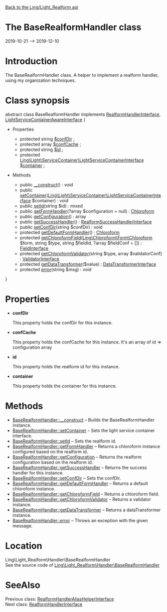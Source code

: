 [Back to the Ling/Light_Realform api](https://github.com/lingtalfi/Light_Realform/blob/master/doc/api/Ling/Light_Realform.md)



The BaseRealformHandler class
================
2019-10-21 --> 2019-12-10






Introduction
============

The BaseRealformHandler class.
A helper to implement a realform handler, using my organization techniques.



Class synopsis
==============


abstract class <span class="pl-k">BaseRealformHandler</span> implements [RealformHandlerInterface](https://github.com/lingtalfi/Light_Realform/blob/master/doc/api/Ling/Light_Realform/Handler/RealformHandlerInterface.md), [LightServiceContainerAwareInterface](https://github.com/lingtalfi/Light/blob/master/doc/api/Ling/Light/ServiceContainer/LightServiceContainerAwareInterface.md) {

- Properties
    - protected string [$confDir](#property-confDir) ;
    - protected array [$confCache](#property-confCache) ;
    - protected string [$id](#property-id) ;
    - protected [Ling\Light\ServiceContainer\LightServiceContainerInterface](https://github.com/lingtalfi/Light/blob/master/doc/api/Ling/Light/ServiceContainer/LightServiceContainerInterface.md) [$container](#property-container) ;

- Methods
    - public [__construct](https://github.com/lingtalfi/Light_Realform/blob/master/doc/api/Ling/Light_Realform/Handler/BaseRealformHandler/__construct.md)() : void
    - public [setContainer](https://github.com/lingtalfi/Light_Realform/blob/master/doc/api/Ling/Light_Realform/Handler/BaseRealformHandler/setContainer.md)([Ling\Light\ServiceContainer\LightServiceContainerInterface](https://github.com/lingtalfi/Light/blob/master/doc/api/Ling/Light/ServiceContainer/LightServiceContainerInterface.md) $container) : void
    - public [setId](https://github.com/lingtalfi/Light_Realform/blob/master/doc/api/Ling/Light_Realform/Handler/BaseRealformHandler/setId.md)(string $id) : mixed
    - public [getFormHandler](https://github.com/lingtalfi/Light_Realform/blob/master/doc/api/Ling/Light_Realform/Handler/BaseRealformHandler/getFormHandler.md)(?array $configuration = null) : [Chloroform](https://github.com/lingtalfi/Chloroform)
    - public [getConfiguration](https://github.com/lingtalfi/Light_Realform/blob/master/doc/api/Ling/Light_Realform/Handler/BaseRealformHandler/getConfiguration.md)() : array
    - public [getSuccessHandler](https://github.com/lingtalfi/Light_Realform/blob/master/doc/api/Ling/Light_Realform/Handler/BaseRealformHandler/getSuccessHandler.md)() : [RealformSuccessHandlerInterface](https://github.com/lingtalfi/Light_Realform/blob/master/doc/api/Ling/Light_Realform/SuccessHandler/RealformSuccessHandlerInterface.md)
    - public [setConfDir](https://github.com/lingtalfi/Light_Realform/blob/master/doc/api/Ling/Light_Realform/Handler/BaseRealformHandler/setConfDir.md)(string $confDir) : void
    - protected [getDefaultFormHandler](https://github.com/lingtalfi/Light_Realform/blob/master/doc/api/Ling/Light_Realform/Handler/BaseRealformHandler/getDefaultFormHandler.md)() : [Chloroform](https://github.com/lingtalfi/Chloroform)
    - protected [getChloroformField](https://github.com/lingtalfi/Light_Realform/blob/master/doc/api/Ling/Light_Realform/Handler/BaseRealformHandler/getChloroformField.md)([Ling\Chloroform\Form\Chloroform](https://github.com/lingtalfi/Chloroform) $form, string $type, string $fieldId, ?array $fieldConf = []) : [FieldInterface](https://github.com/lingtalfi/Chloroform/blob/master/doc/api/Ling/Chloroform/Field/FieldInterface.md)
    - protected [getChloroformValidator](https://github.com/lingtalfi/Light_Realform/blob/master/doc/api/Ling/Light_Realform/Handler/BaseRealformHandler/getChloroformValidator.md)(string $type, array $validatorConf) : [ValidatorInterface](https://github.com/lingtalfi/Chloroform/blob/master/doc/api/Ling/Chloroform/Validator/ValidatorInterface.md)
    - protected [getDataTransformer](https://github.com/lingtalfi/Light_Realform/blob/master/doc/api/Ling/Light_Realform/Handler/BaseRealformHandler/getDataTransformer.md)($value) : [DataTransformerInterface](https://github.com/lingtalfi/Chloroform/blob/master/doc/api/Ling/Chloroform/DataTransformer/DataTransformerInterface.md)
    - protected [error](https://github.com/lingtalfi/Light_Realform/blob/master/doc/api/Ling/Light_Realform/Handler/BaseRealformHandler/error.md)(string $msg) : void

}




Properties
=============

- <span id="property-confDir"><b>confDir</b></span>

    This property holds the confDir for this instance.
    
    

- <span id="property-confCache"><b>confCache</b></span>

    This property holds the confCache for this instance.
    It's an array of id => configuration array
    
    

- <span id="property-id"><b>id</b></span>

    This property holds the realform id for this instance.
    
    

- <span id="property-container"><b>container</b></span>

    This property holds the container for this instance.
    
    



Methods
==============

- [BaseRealformHandler::__construct](https://github.com/lingtalfi/Light_Realform/blob/master/doc/api/Ling/Light_Realform/Handler/BaseRealformHandler/__construct.md) &ndash; Builds the BaseRealformHandler instance.
- [BaseRealformHandler::setContainer](https://github.com/lingtalfi/Light_Realform/blob/master/doc/api/Ling/Light_Realform/Handler/BaseRealformHandler/setContainer.md) &ndash; Sets the light service container interface.
- [BaseRealformHandler::setId](https://github.com/lingtalfi/Light_Realform/blob/master/doc/api/Ling/Light_Realform/Handler/BaseRealformHandler/setId.md) &ndash; Sets the realform id.
- [BaseRealformHandler::getFormHandler](https://github.com/lingtalfi/Light_Realform/blob/master/doc/api/Ling/Light_Realform/Handler/BaseRealformHandler/getFormHandler.md) &ndash; Returns a chloroform instance configured based on the realform id.
- [BaseRealformHandler::getConfiguration](https://github.com/lingtalfi/Light_Realform/blob/master/doc/api/Ling/Light_Realform/Handler/BaseRealformHandler/getConfiguration.md) &ndash; Returns the realform configuration based on the realform id.
- [BaseRealformHandler::getSuccessHandler](https://github.com/lingtalfi/Light_Realform/blob/master/doc/api/Ling/Light_Realform/Handler/BaseRealformHandler/getSuccessHandler.md) &ndash; Returns the success handler for this instance.
- [BaseRealformHandler::setConfDir](https://github.com/lingtalfi/Light_Realform/blob/master/doc/api/Ling/Light_Realform/Handler/BaseRealformHandler/setConfDir.md) &ndash; Sets the confDir.
- [BaseRealformHandler::getDefaultFormHandler](https://github.com/lingtalfi/Light_Realform/blob/master/doc/api/Ling/Light_Realform/Handler/BaseRealformHandler/getDefaultFormHandler.md) &ndash; Returns a default chloroform instance.
- [BaseRealformHandler::getChloroformField](https://github.com/lingtalfi/Light_Realform/blob/master/doc/api/Ling/Light_Realform/Handler/BaseRealformHandler/getChloroformField.md) &ndash; Returns a chloroform field.
- [BaseRealformHandler::getChloroformValidator](https://github.com/lingtalfi/Light_Realform/blob/master/doc/api/Ling/Light_Realform/Handler/BaseRealformHandler/getChloroformValidator.md) &ndash; Returns a validator instance.
- [BaseRealformHandler::getDataTransformer](https://github.com/lingtalfi/Light_Realform/blob/master/doc/api/Ling/Light_Realform/Handler/BaseRealformHandler/getDataTransformer.md) &ndash; Returns a dataTransformer instance.
- [BaseRealformHandler::error](https://github.com/lingtalfi/Light_Realform/blob/master/doc/api/Ling/Light_Realform/Handler/BaseRealformHandler/error.md) &ndash; Throws an exception with the given message.





Location
=============
Ling\Light_Realform\Handler\BaseRealformHandler<br>
See the source code of [Ling\Light_Realform\Handler\BaseRealformHandler](https://github.com/lingtalfi/Light_Realform/blob/master/Handler/BaseRealformHandler.php)



SeeAlso
==============
Previous class: [RealformHandlerAliasHelperInterface](https://github.com/lingtalfi/Light_Realform/blob/master/doc/api/Ling/Light_Realform/Handler/AliasHelper/RealformHandlerAliasHelperInterface.md)<br>Next class: [RealformHandlerInterface](https://github.com/lingtalfi/Light_Realform/blob/master/doc/api/Ling/Light_Realform/Handler/RealformHandlerInterface.md)<br>
